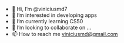 - 👋 Hi, I’m @viniciusmd7
- 👀 I’m interested in developing apps
- 🌱 I’m currently learning CS50
- 💞️ I’m looking to collaborate on ...
- 📫 How to reach me viniciusmd@gmail.com

<!---
viniciusmd7/viniciusmd7 is a ✨ special ✨ repository because its `README.md` (this file) appears on your GitHub profile.
You can click the Preview link to take a look at your changes.
--->
